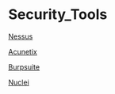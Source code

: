 # Security_Tools

[Nessus](https://github.com/adysec/Security_Tools/blob/main/Nessus.md)

[Acunetix](https://github.com/adysec/Security_Tools/blob/main/Acunetix.md)

[Burpsuite](https://github.com/adysec/Security_Tools/blob/main/Burpsuite.md)

[Nuclei](https://github.com/adysec/Security_Tools/blob/main/Nuclei.md)
